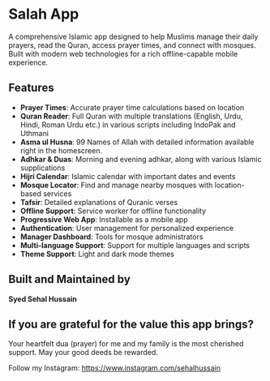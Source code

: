 # Salah App

A comprehensive Islamic app designed to help Muslims manage their daily prayers, read the Quran, access prayer times, and connect with mosques. Built with modern web technologies for a rich offline-capable mobile experience.

## Features

- **Prayer Times**: Accurate prayer time calculations based on location
- **Quran Reader**: Full Quran with multiple translations (English, Urdu, Hindi, Roman Urdu etc.) in various scripts including IndoPak and Uthmani
- **Asma ul Husna**: 99 Names of Allah with detailed information available right in the homescreen.
- **Adhkar & Duas**: Morning and evening adhkar, along with various Islamic supplications
- **Hijri Calendar**: Islamic calendar with important dates and events
- **Mosque Locator**: Find and manage nearby mosques with location-based services
- **Tafsir**: Detailed explanations of Quranic verses
- **Offline Support**: Service worker for offline functionality
- **Progressive Web App**: Installable as a mobile app
- **Authentication**: User management for personalized experience
- **Manager Dashboard**: Tools for mosque administrators
- **Multi-language Support**: Support for multiple languages and scripts
- **Theme Support**: Light and dark mode themes


## Built and Maintained by

**Syed Sehal Hussain** 

## If you are grateful for the value this app brings?

Your heartfelt dua (prayer) for me and my family is the most cherished support. May your good deeds be rewarded.

Follow my Instagram: https://www.instagram.com/sehalhussain
